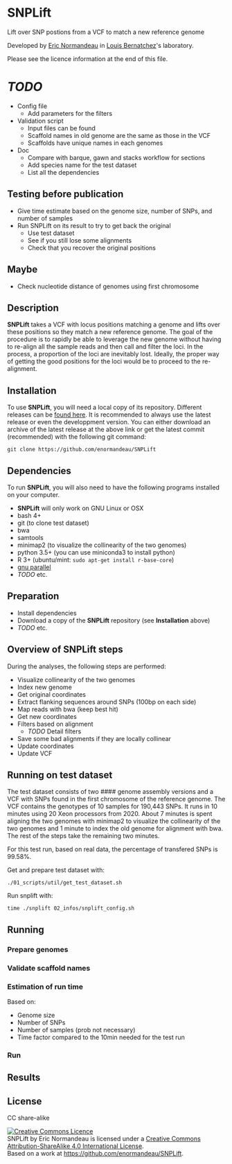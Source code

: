 # SNPLift

Lift over SNP postions from a VCF to match a new reference genome

Developed by [Eric Normandeau](https://github.com/enormandeau) in
[Louis Bernatchez](http://www.bio.ulaval.ca/louisbernatchez/presentation.htm)'s
laboratory.

Please see the licence information at the end of this file.

# *TODO*
- Config file
  - Add parameters for the filters
- Validation script
  - Input files can be found
  - Scaffold names in old genome are the same as those in the VCF
  - Scaffolds have unique names in each genomes
- Doc
  - Compare with barque, gawn and stacks workflow for sections
  - Add species name for the test dataset
  - List all the dependencies

## Testing before publication
- Give time estimate based on the genome size, number of SNPs, and number of samples
- Run SNPLift on its result to try to get back the original
  - Use test dataset
  - See if you still lose some alignments
  - Check that you recover the original positions

## Maybe
- Check nucleotide distance of genomes using first chromosome

## Description

**SNPLift** takes a VCF with locus positions matching a genome and lifts over
these positions so they match a new reference genome. The goal of the procedure
is to rapidly be able to leverage the new genome without having to re-align all
the sample reads and then call and filter the loci. In the process, a
proportion of the loci are inevitably lost. Ideally, the proper way of
getting the good positions for the loci would be to proceed to the
re-alignment.

## Installation

To use **SNPLift**, you will need a local copy of its repository. Different
releases can be [found here](https://github.com/enormandeau/SNPLift/releases).
It is recommended to always use the latest release or even the developpment
version. You can either download an archive of the latest release at the above
link or get the latest commit (recommended) with the following git command:

```
git clone https://github.com/enormandeau/SNPLift
```

## Dependencies

To run **SNPLift**, you will also need to have the following programs installed
on your computer.

- **SNPLift** will only work on GNU Linux or OSX
- bash 4+
- git (to clone test dataset)
- bwa
- samtools
- minimap2 (to visualize the collinearity of the two genomes)
- python 3.5+ (you can use miniconda3 to install python)
- R 3+ (ubuntu/mint: `sudo apt-get install r-base-core`)
- [gnu parallel](https://www.gnu.org/software/parallel/)
- *TODO* etc.

## Preparation

- Install dependencies
- Download a copy of the **SNPLift** repository (see **Installation** above)
- *TODO* etc.

## Overview of SNPLift steps

During the analyses, the following steps are performed:

- Visualize collinearity of the two genomes
- Index new genome
- Get original coordinates
- Extract flanking sequences around SNPs (100bp on each side)
- Map reads with bwa (keep best hit)
- Get new coordinates
- Filters based on alignment
  - *TODO* Detail filters
- Save some bad alignments if they are locally collinear
- Update coordinates
- Update VCF

## Running on test dataset
The test dataset consists of two #### genome assembly versions and a VCF with
SNPs found in the first chromosome of the reference genome. The VCF contains
the genotypes of 10 samples for 190,443 SNPs. It runs in 10 minutes using 20
Xeon processors from 2020. About 7 minutes is spent aligning the two genomes
with minimap2 to visualize the collinearity of the two genomes and 1 minute to
index the old genome for alignment with bwa. The rest of the steps take the
remaining two minutes.

For this test run, based on real data, the percentage of transfered SNPs is 99.58%.

Get and prepare test dataset with:
```
./01_scripts/util/get_test_dataset.sh
```

Run snplift with:
```
time ./snplift 02_infos/snplift_config.sh
```

## Running
### Prepare genomes
### Validate scaffold names
### Estimation of run time
Based on:
- Genome size
- Number of SNPs
- Number of samples (prob not necessary)
- Time factor compared to the 10min needed for the test run

### Run

## Results

## License

CC share-alike

<a rel="license" href="http://creativecommons.org/licenses/by-sa/4.0/"><img alt="Creative Commons Licence" style="border-width:0" src="https://i.creativecommons.org/l/by-sa/4.0/88x31.png" /></a><br /><span xmlns:dct="http://purl.org/dc/terms/" property="dct:title">SNPLift</span> by <span xmlns:cc="http://creativecommons.org/ns#" property="cc:attributionName">Eric Normandeau</span> is licensed under a <a rel="license" href="http://creativecommons.org/licenses/by-sa/4.0/">Creative Commons Attribution-ShareAlike 4.0 International License</a>.<br />Based on a work at <a xmlns:dct="http://purl.org/dc/terms/" href="https://github.com/enormandeau/SNPLift" rel="dct:source">https://github.com/enormandeau/SNPLift</a>.
